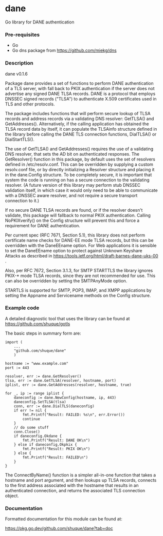 # dane
Go library for DANE authentication

### Pre-requisites

* Go
* Go dns package from https://github.com/miekg/dns

### Description

dane v0.1.6

Package dane provides a set of functions to perform DANE authentication
of a TLS server, with fall back to PKIX authentication if the server
does not advertise any signed DANE TLSA records. DANE is a protocol
that employs DNSSEC signed records ("TLSA") to authenticate X.509
certificates used in TLS and other protocols.

The package includes functions that will perform secure lookup of TLSA
records and address records via a validating DNS resolver: GetTLSA() and
GetAddresses(). Alternatively, if the calling application has obtained
the TLSA record data by itself, it can populate the TLSAinfo structure
defined in the library before calling the DANE TLS connection functions,
DialTLSA() or DialStartTLS().

The use of GetTLSA() and GetAddresses() requires the use of a validating
DNS resolver, that sets the AD bit on authenticated responses. The
GetResolver() function in this package, by default uses the set of resolvers
defined in /etc/resolv.conf. This can be overridden by supplying a custom
resolv.conf file, or by directly initializing a Resolver structure
and placing it in the dane.Config structure. To be completely secure,
it is important that system the code is running on has a secure connection
to the validating resolver. (A future version of this library may perform
stub DNSSEC validation itself, in which case it would only need to be able
to communicate with a DNSSEC aware resolver, and not require a secure
transport connection to it.)

If no secure DANE TLSA records are found, or if the resolver doesn't
validate, this package will fallback to normal PKIX authentication.
Calling NoPKIXverify() on the Config structure will prevent this and
force a requirement for DANE authentication.

Per current spec (RFC 7671, Section 5.1), this library does not perform
certificate name checks for DANE-EE mode TLSA records, but this can be
overridden with the DaneEEname option. For Web applications it is sensible
to set the DaneEEname option to protect against Unknown Keyshare Attacks as
described in https://tools.ietf.org/html/draft-barnes-dane-uks-00 .

Also, per RFC 7672, Section 3.1.3, for SMTP STARTTLS the library ignores
PKIX-* mode TLSA records, since they are not recommended for use. This can
also be overridden by setting the SMTPAnyMode option.

STARTLS is supported for SMTP, POP3, IMAP, and XMPP applications by setting
the Appname and Servicename methods on the Config structure.

### Example code

A detailed diagnostic tool that uses the library can be found at
https://github.com/shuque/gotls

The basic steps in summary form are:

```
import (
    ...
    "github.com/shuque/dane"
    )

hostname := "www.example.com"
port := 443

resolver, err := dane.GetResolver()
tlsa, err := dane.GetTLSA(resolver, hostname, port)
iplist, err := dane.GetAddresses(resolver, hostname, true)

for _, ip := range iplist {
	daneconfig := dane.NewConfig(hostname, ip, 443)
	daneconfig.SetTLSA(tlsa)
	conn, err := dane.DialTLS(daneconfig)
	if err != nil {
		fmt.Printf("Result: FAILED: %s\n", err.Error())
		continue
	}
    // do some stuff
	conn.Close()
	if daneconfig.Okdane {
		fmt.Printf("Result: DANE OK\n")
	} else if daneconfig.Okpkix {
		fmt.Printf("Result: PKIX OK\n")
	} else {
		fmt.Printf("Result: FAILED\n")
	}
}
```

The ConnectByName() function is a simpler all-in-one function that takes a
hostname and port argument, and then lookups up TLSA records, connects to
the first address associated with the hostname that results in an
authenticated connection, and returns the associated TLS connection object.


### Documentation

Formatted documentation for this module can be found at:

https://pkg.go.dev/github.com/shuque/dane?tab=doc
